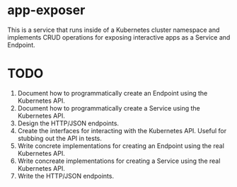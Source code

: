 app-exposer
===========

This is a service that runs inside of a Kubernetes cluster namespace and implements CRUD operations for exposing interactive apps as a Service and Endpoint.

# TODO
1. Document how to programmatically create an Endpoint using the Kubernetes API.
1. Document how to programmatically create a Service using the Kubernetes API.
1. Design the HTTP/JSON endpoints.
1. Create the interfaces for interacting with the Kubernetes API. Useful for stubbing out the API in tests.
1. Write concrete implementations for creating an Endpoint using the real Kubernetes API.
1. Write concreate implementations for creating a Service using the real Kubernetes API.
1. Write the HTTP/JSON endpoints.

